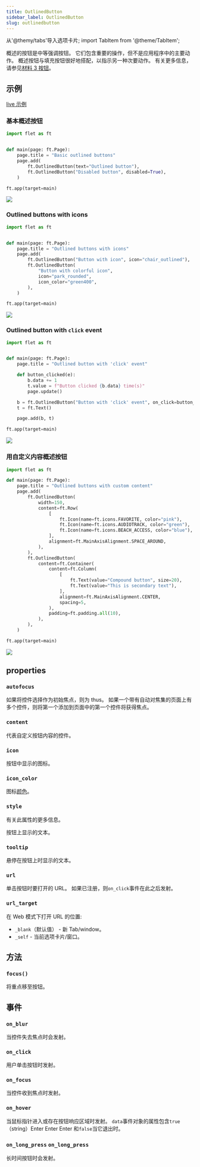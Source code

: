 ```yaml
---
title: OutlinedButton
sidebar_label: OutlinedButton
slug: outlinedbutton
---
```


从'@themy/tabs'导入选项卡片;
import TabItem from '@theme/TabItem';

概述的按钮是中等强调按钮。 它们包含重要的操作，但不是应用程序中的主要动作。
概述按钮与填充按钮很好地搭配，以指示另一种次要动作。 有关更多信息，请参见[材料 3 按钮](https://m3.material.io/components/buttons/overview)。

## 示例

[live 示例](https://flet-controls-gallery.fly.dev/buttons/outlinedbutton)

### 基本概述按钮

<Tabs groupId="language">
  <TabItem value="python" label="Python" default>

```python
import flet as ft


def main(page: ft.Page):
    page.title = "Basic outlined buttons"
    page.add(
        ft.OutlinedButton(text="Outlined button"),
        ft.OutlinedButton("Disabled button", disabled=True),
    )

ft.app(target=main)
```

  </TabItem>

</Tabs>

<img src="/website/img/docs/controls/outlined-button/basic-outlined-buttons.png" className="screenshot-40" />

### Outlined buttons with icons

<Tabs groupId="language">
  <TabItem value="python" label="Python" default>

```python
import flet as ft


def main(page: ft.Page):
    page.title = "Outlined buttons with icons"
    page.add(
        ft.OutlinedButton("Button with icon", icon="chair_outlined"),
        ft.OutlinedButton(
            "Button with colorful icon",
            icon="park_rounded",
            icon_color="green400",
        ),
    )

ft.app(target=main)
```

  </TabItem>

</Tabs>

<img src="/website/img/docs/controls/outlined-button/outlined-buttons-with-icons.png" className="screenshot-50" />

### Outlined button with `click` event

<Tabs groupId="language">
  <TabItem value="python" label="Python" default>

```python
import flet as ft


def main(page: ft.Page):
    page.title = "Outlined button with 'click' event"

    def button_clicked(e):
        b.data += 1
        t.value = f"Button clicked {b.data} time(s)"
        page.update()

    b = ft.OutlinedButton("Button with 'click' event", on_click=button_clicked, data=0)
    t = ft.Text()

    page.add(b, t)

ft.app(target=main)
```

  </TabItem>

</Tabs>

<img src="/website/img/docs/controls/outlined-button/outlined-button-with-click-event.gif" className="screenshot-50" />

### 用自定义内容概述按钮

<tabs groupId="language">
   <tabitem value="python" label="python" default>

```python
import flet as ft

def main(page: ft.Page):
    page.title = "Outlined buttons with custom content"
    page.add(
        ft.OutlinedButton(
            width=150,
            content=ft.Row(
                [
                    ft.Icon(name=ft.icons.FAVORITE, color="pink"),
                    ft.Icon(name=ft.icons.AUDIOTRACK, color="green"),
                    ft.Icon(name=ft.icons.BEACH_ACCESS, color="blue"),
                ],
                alignment=ft.MainAxisAlignment.SPACE_AROUND,
            ),
        ),
        ft.OutlinedButton(
            content=ft.Container(
                content=ft.Column(
                    [
                        ft.Text(value="Compound button", size=20),
                        ft.Text(value="This is secondary text"),
                    ],
                    alignment=ft.MainAxisAlignment.CENTER,
                    spacing=5,
                ),
                padding=ft.padding.all(10),
            ),
        ),
    )

ft.app(target=main)

```

   </tabitem>
  
</tabs>

<img src="/website/img/docs/controls/outlined-button/outlined-buttons-with-custom-content.png" className="screenshot-50" />

## properties

### `autofocus`

如果将控件选择作为初始焦点，则为 thus。 如果一个带有自动对焦集的页面上有多个控件，则将第一个添加到页面中的第一个控件将获得焦点。

### `content`

代表自定义按钮内容的控件。

### `icon`

按钮中显示的图标。

### `icon_color`

图标[颜色](/docs/guides/python/colors)。

### `style`

有关此属性的更多信息。

按钮上显示的文本。

### `tooltip`

悬停在按钮上时显示的文本。

### `url`

单击按钮时要打开的 URL。 如果已注册，则`on_click`事件在此之后发射。

### `url_target`

在 Web 模式下打开 URL 的位置:

- `_blank`（默认值） - 新 Tab/window。
- `_self` - 当前选项卡片/窗口。

## 方法

### `focus()`

将重点移至按钮。

## 事件

### `on_blur`

当控件失去焦点时会发射。

### `on_click`

用户单击按钮时发射。

### `on_focus`

当控件收到焦点时发射。

### `on_hover`

当鼠标指针进入或存在按钮响应区域时发射。 `data`事件对象的属性包含`true`（string）Enter Enter Enter 和`false`当它退出时。

### `on_long_press` `on_long_press`

长时间按钮时会发射。
